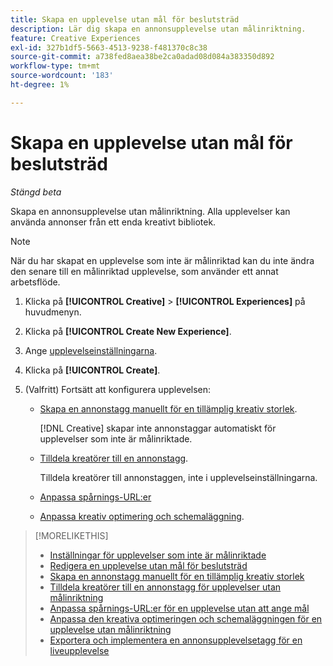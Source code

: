 ```yaml
---
title: Skapa en upplevelse utan mål för beslutsträd
description: Lär dig skapa en annonsupplevelse utan målinriktning.
feature: Creative Experiences
exl-id: 327b1df5-5663-4513-9238-f481370c8c38
source-git-commit: a738fed8aea38be2ca0adad08d084a383350d892
workflow-type: tm+mt
source-wordcount: '183'
ht-degree: 1%

---
```


# Skapa en upplevelse utan mål för beslutsträd

*Stängd beta*

Skapa en annonsupplevelse utan målinriktning. Alla upplevelser kan använda annonser från ett enda kreativt bibliotek.

>[!NOTE]
>
> När du har skapat en upplevelse som inte är målinriktad kan du inte ändra den senare till en målinriktad upplevelse, som använder ett annat arbetsflöde.

1. Klicka på **[!UICONTROL Creative]** > **[!UICONTROL Experiences]** på huvudmenyn.

1. Klicka på **[!UICONTROL Create New Experience]**.

1. Ange [upplevelseinställningarna](experience-settings-no-targeting.md).

1. Klicka på **[!UICONTROL Create]**.

1. (Valfritt) Fortsätt att konfigurera upplevelsen:

   * [Skapa en annonstagg manuellt för en tillämplig kreativ storlek](experience-tag-create-manually.md).

     [!DNL Creative] skapar inte annonstaggar automatiskt för upplevelser som inte är målinriktade.

   * [Tilldela kreatörer till en annonstagg](experience-tag-assign-creatives.md).

     Tilldela kreatörer till annonstaggen, inte i upplevelseinställningarna.

   * [Anpassa spårnings-URL:er](experience-tracking-urls-no-targeting.md)

   * [Anpassa kreativ optimering och schemaläggning](experience-optimization-scheduling-no-targeting.md).

>[!MORELIKETHIS]
>
>* [Inställningar för upplevelser som inte är målinriktade](experience-settings-no-targeting.md)
>* [Redigera en upplevelse utan mål för beslutsträd](experience-edit-no-targeting.md)
>* [Skapa en annonstagg manuellt för en tillämplig kreativ storlek](/help/creative/experiences/experience-tag-create-manually.md)
>* [Tilldela kreatörer till en annonstagg för upplevelser utan målinriktning](experience-tag-assign-creatives.md)
>* [Anpassa spårnings-URL:er för en upplevelse utan att ange mål](/help/creative/experiences/experience-tracking-urls-no-targeting.md)
>* [Anpassa den kreativa optimeringen och schemaläggningen för en upplevelse utan målinriktning](/help/creative/experiences/experience-optimization-scheduling-no-targeting.md)
>* [Exportera och implementera en annonsupplevelsetagg för en liveupplevelse](/help/creative/experiences/experience-tag-export.md)
